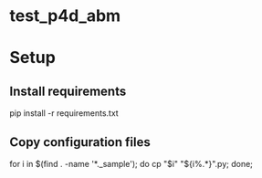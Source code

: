 # test_p4d_abm

# Setup
## Install requirements
pip install -r requirements.txt
## Copy configuration files
for i in $(find . -name '*._sample'); do cp "$i" "${i%.*}".py; done;